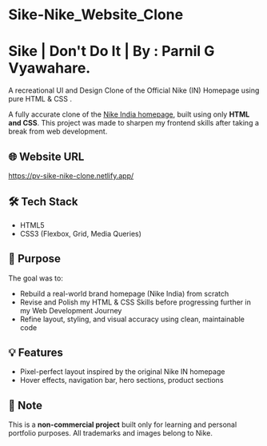 # Sike-Nike_Website_Clone
# Sike | Don't Do It | By : Parnil G Vyawahare.
A recreational UI and Design Clone of the Official Nike (IN) Homepage using pure HTML &amp; CSS .

A fully accurate clone of the [Nike India homepage](https://www.nike.com/in), built using only **HTML and CSS**. This project was made to sharpen my frontend skills after taking a break from web development.

## 🌐 Website URL 
  https://pv-sike-nike-clone.netlify.app/

## 🛠️ Tech Stack
- HTML5
- CSS3 (Flexbox, Grid, Media Queries)

## 🎯 Purpose
The goal was to:
- Rebuild a real-world brand homepage (Nike India) from scratch
- Revise and Polish my HTML & CSS Skills before progressing further in my Web Development Journey 
- Refine layout, styling, and visual accuracy using clean, maintainable code

## 💡 Features
- Pixel-perfect layout inspired by the original Nike IN homepage
- Hover effects, navigation bar, hero sections, product sections

## 🚫 Note
This is a **non-commercial project** built only for learning and personal portfolio purposes. All trademarks and images belong to Nike.
